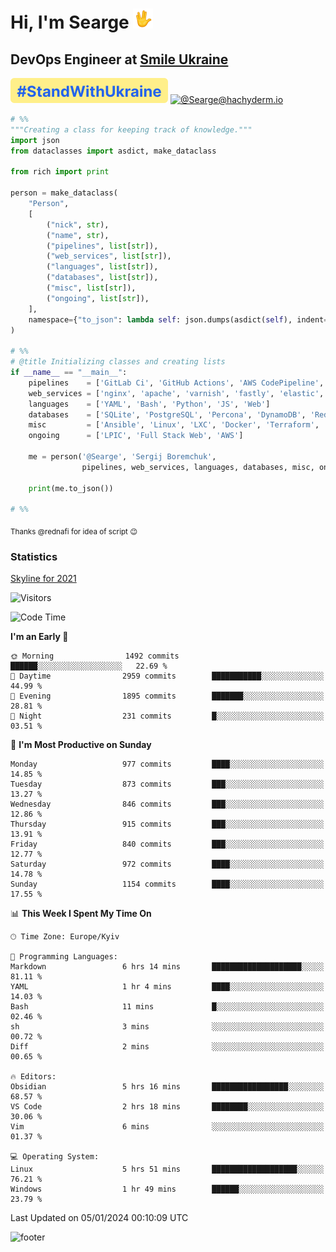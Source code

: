 # Hi, I'm Searge <img src="images/vulcan.webp" style="display: inline-block; margin: 0; height: 2rem" alt="Vulcan salute" />

## DevOps Engineer at [Smile Ukraine](https://smile-ukraine.com/en)

[![Stand With Ukraine](https://raw.githubusercontent.com/vshymanskyy/StandWithUkraine/main/badges/StandWithUkraine.svg)](https://stand-with-ukraine.pp.ua)
<a rel="me" href="https://hachyderm.io/@Searge">![@Searge@hachyderm.io](https://img.shields.io/badge/-@Searge-%232B90D9?logo=mastodon&logoColor=white)</a>

```python
# %%
"""Creating a class for keeping track of knowledge."""
import json
from dataclasses import asdict, make_dataclass

from rich import print

person = make_dataclass(
    "Person",
    [
        ("nick", str),
        ("name", str),
        ("pipelines", list[str]),
        ("web_services", list[str]),
        ("languages", list[str]),
        ("databases", list[str]),
        ("misc", list[str]),
        ("ongoing", list[str]),
    ],
    namespace={"to_json": lambda self: json.dumps(asdict(self), indent=4)},
)

# %%
# @title Initializing classes and creating lists
if __name__ == "__main__":
    pipelines    = ['GitLab Ci', 'GitHub Actions', 'AWS CodePipeline', 'Jenkins']
    web_services = ['nginx', 'apache', 'varnish', 'fastly', 'elastic', 'solr']
    languages    = ['YAML', 'Bash', 'Python', 'JS', 'Web']
    databases    = ['SQLite', 'PostgreSQL', 'Percona', 'DynamoDB', 'Redis']
    misc         = ['Ansible', 'Linux', 'LXC', 'Docker', 'Terraform', 'AWS']
    ongoing      = ['LPIC', 'Full Stack Web', 'AWS']

    me = person('@Searge', 'Sergij Boremchuk',
                pipelines, web_services, languages, databases, misc, ongoing)

    print(me.to_json())

# %%

```

<sub>Thanks @rednafi for idea of script :wink:</sub>

### Statistics

[Skyline for 2021](https://skyline.github.com/Searge/2021)

![Visitors](https://komarev.com/ghpvc/?username=searge&label=Profile%20views&color=0e75b6&style=flat) 
<!--START_SECTION:waka-->
![Code Time](http://img.shields.io/badge/Code%20Time-2%2C387%20hrs%209%20mins-blue)

**I'm an Early 🐤** 

```text
🌞 Morning                1492 commits        ██████░░░░░░░░░░░░░░░░░░░   22.69 % 
🌆 Daytime                2959 commits        ███████████░░░░░░░░░░░░░░   44.99 % 
🌃 Evening                1895 commits        ███████░░░░░░░░░░░░░░░░░░   28.81 % 
🌙 Night                  231 commits         █░░░░░░░░░░░░░░░░░░░░░░░░   03.51 % 
```
📅 **I'm Most Productive on Sunday** 

```text
Monday                   977 commits         ████░░░░░░░░░░░░░░░░░░░░░   14.85 % 
Tuesday                  873 commits         ███░░░░░░░░░░░░░░░░░░░░░░   13.27 % 
Wednesday                846 commits         ███░░░░░░░░░░░░░░░░░░░░░░   12.86 % 
Thursday                 915 commits         ███░░░░░░░░░░░░░░░░░░░░░░   13.91 % 
Friday                   840 commits         ███░░░░░░░░░░░░░░░░░░░░░░   12.77 % 
Saturday                 972 commits         ████░░░░░░░░░░░░░░░░░░░░░   14.78 % 
Sunday                   1154 commits        ████░░░░░░░░░░░░░░░░░░░░░   17.55 % 
```


📊 **This Week I Spent My Time On** 

```text
🕑︎ Time Zone: Europe/Kyiv

💬 Programming Languages: 
Markdown                 6 hrs 14 mins       ████████████████████░░░░░   81.11 % 
YAML                     1 hr 4 mins         ████░░░░░░░░░░░░░░░░░░░░░   14.03 % 
Bash                     11 mins             █░░░░░░░░░░░░░░░░░░░░░░░░   02.46 % 
sh                       3 mins              ░░░░░░░░░░░░░░░░░░░░░░░░░   00.72 % 
Diff                     2 mins              ░░░░░░░░░░░░░░░░░░░░░░░░░   00.65 % 

🔥 Editors: 
Obsidian                 5 hrs 16 mins       █████████████████░░░░░░░░   68.57 % 
VS Code                  2 hrs 18 mins       ████████░░░░░░░░░░░░░░░░░   30.06 % 
Vim                      6 mins              ░░░░░░░░░░░░░░░░░░░░░░░░░   01.37 % 

💻 Operating System: 
Linux                    5 hrs 51 mins       ███████████████████░░░░░░   76.21 % 
Windows                  1 hr 49 mins        ██████░░░░░░░░░░░░░░░░░░░   23.79 % 
```


 Last Updated on 05/01/2024 00:10:09 UTC
<!--END_SECTION:waka-->

![footer](https://capsule-render.vercel.app/api?type=waving&color=gradient&customColorList=14,21&height=82&section=footer)
